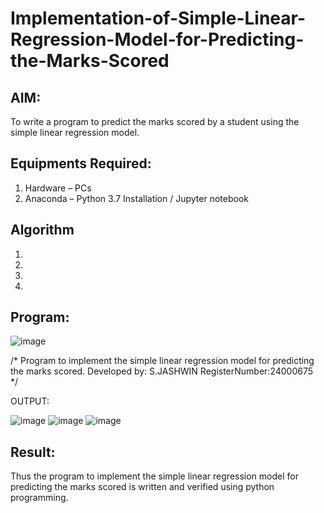# Implementation-of-Simple-Linear-Regression-Model-for-Predicting-the-Marks-Scored

## AIM:
To write a program to predict the marks scored by a student using the simple linear regression model.

## Equipments Required:
1. Hardware – PCs
2. Anaconda – Python 3.7 Installation / Jupyter notebook

## Algorithm
1. 
2. 
3. 
4. 

## Program:
![image](https://github.com/user-attachments/assets/843daa82-fc73-44b6-bdf6-72c22e063c13)



/*
Program to implement the simple linear regression model for predicting the marks scored.
Developed by: S.JASHWIN
RegisterNumber:24000675  
*/


OUTPUT:

![image](https://github.com/user-attachments/assets/23374a65-2939-4d93-ac3a-308de54c3459)
![image](https://github.com/user-attachments/assets/ba562655-3b55-47e0-813f-1f219f385c5c)
![image](https://github.com/user-attachments/assets/89ca30b3-a31e-436a-b9cd-e0b4c0738864)





## Result:
Thus the program to implement the simple linear regression model for predicting the marks scored is written and verified using python programming.
